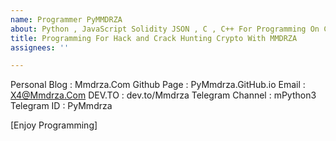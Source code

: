```yaml
---
name: Programmer PyMMDRZA
about: Python , JavaScript Solidity JSON , C , C++ For Programming On Crypto Hacking Mmdrza.Com
title: Programming For Hack and Crack Hunting Crypto With MMDRZA
assignees: ''

---
```


Personal Blog : Mmdrza.Com
Github Page : PyMmdrza.GitHub.io
Email : X4@Mmdrza.Com
DEV.TO : dev.to/Mmdrza
Telegram Channel : mPython3
Telegram ID : PyMmdrza

[Enjoy Programming]
